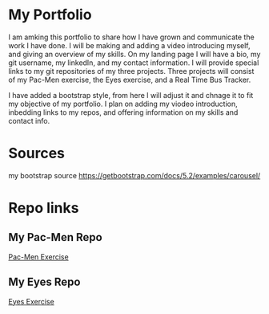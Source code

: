 # My Portfolio
I am amking this portfolio to share how I have grown and communicate the work I have done. I will be making and adding a video introducing myself, and giving an overview of my skills.
On my landing page I will have a bio, my git username, my linkedIn, and my contact information.
I will provide special links to my git repositories of my three projects.
Three projects will consist of my Pac-Men exercise, the Eyes exercise, and a Real Time Bus Tracker.

I have added a bootstrap style, from here I will adjust it and chnage it to fit my objective of my portfolio.
I plan on adding my viodeo introduction, inbedding links to my repos, and offering information on my skills and contact info.

# Sources
my bootstrap source https://getbootstrap.com/docs/5.2/examples/carousel/

# Repo links
## My Pac-Men Repo
<a href='http://github.com/rebeccabuehler/pac-men'> Pac-Men Exercise </a>
## My Eyes Repo
<a href='http://github.com/rebeccabuehler/eyes'> Eyes Exercise </a>
